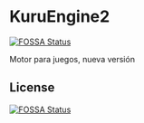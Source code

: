 # KuruEngine2
[![FOSSA Status](https://app.fossa.io/api/projects/git%2Bhttps%3A%2F%2Fgithub.com%2Fvii1%2FKuruEngine2.svg?type=shield)](https://app.fossa.io/projects/git%2Bhttps%3A%2F%2Fgithub.com%2Fvii1%2FKuruEngine2?ref=badge_shield)

Motor para juegos, nueva versión


## License
[![FOSSA Status](https://app.fossa.io/api/projects/git%2Bhttps%3A%2F%2Fgithub.com%2Fvii1%2FKuruEngine2.svg?type=large)](https://app.fossa.io/projects/git%2Bhttps%3A%2F%2Fgithub.com%2Fvii1%2FKuruEngine2?ref=badge_large)